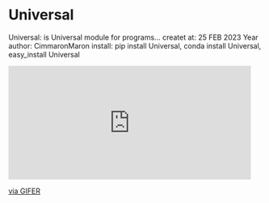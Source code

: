 # Universal
Universal: is Universal module for programs...
createt at: 25 FEB 2023 Year
author: CimmaronMaron
install: pip install Universal, conda install Universal, easy_install Universal
<iframe src="https://gifer.com/embed/7th8" width=480 height=224.640 frameBorder="0" allowFullScreen></iframe><p><a href="https://gifer.com">via GIFER</a></p>
